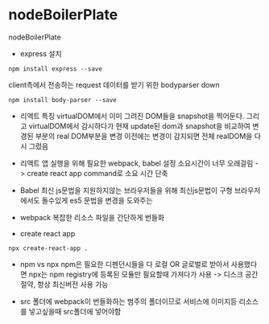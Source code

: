# nodeBoilerPlate
nodeBoilerPlate
- express 설치
```shell
npm install express --save
```

client측에서 전송하는 request 데이터를 받기 위한 bodyparser down
```shell
npm install body-parser --save
```
- 리액트 특징
virtualDOM에서 이미 그려진 DOM들을 snapshot을 찍어둔다.
그리고 virtualDOM에서 감시하다가 현재 update된 dom과 snapshot을 비교하여 변경된 부분의 real DOM부분을 변경
이전에는 변경이 감지되면 전체 realDOM을 다시 그렸음

- 리액트 앱 실행을 위해 필요한 webpack, babel 설정 소요시간이 너무 오래걸림 -> create react app command로 소요 시간 단축
- Babel
최신 js문법을 지원하지않는 브라우저들을 위해 최신js문법이 구형 브라우저에서도 돌수있게 es5 문법을 변경을 도와주는

- webpack
복잡한 리소스 파일을 간단하게 번들화
- create react app
```shell
npx create-react-app .
```

- npm vs npx
npm은 필요한 디펜던시들을 다 로컬 OR 글로벌로 받아서 사용했다면 npx는 npm registry에 등록된 모듈만 필요할때 가져다가 사용
-> 디스크 공간 절약, 항상 최신버전 사용 가능

- src 폴더에 webpack이 번들화하는 범주의 폴더이므로 서비스에 이미지등 리소스를 넣고싶을때 src폴더에 넣어야함 